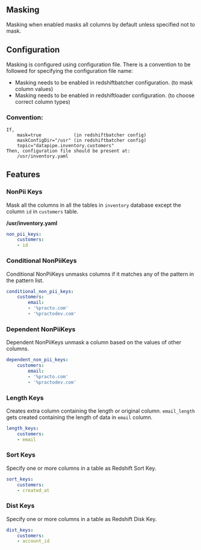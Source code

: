## Masking

Masking when enabled masks all columns by default unless specified not to mask.

## Configuration
Masking is configured using configuration file. There is a convention to be followed for specifying the configuration file name:
- Masking needs to be enabled in redshiftbatcher configuration. (to mask column values)
- Masking needs to be enabled in redshiftloader configuration. (to choose correct column types)

### Convention:
```
If,
    mask=true            (in redshiftbatcher config)
    maskConfigDir="/usr" (in redshiftbatcher config)
    topic="datapipe.inventory.customers"
Then, configuration file should be present at:
    /usr/inventory.yaml
```

## Features

### NonPii Keys
Mask all the columns in all the tables in `inventory` database except the column `id` in `customers` table.

**/usr/inventory.yaml**
```yaml
non_pii_keys:
    customers:
    - id
```

### Conditional NonPiiKeys
Conditional NonPiiKeys unmasks columns if it matches any of the pattern in the pattern list.
```yaml
conditional_non_pii_keys:
    customers:
        email:
        - '%practo.com'
        - '%practodev.com'
```

### Dependent NonPiiKeys
Dependent NonPiiKeys unmask a column based on the values of other columns.
```yaml
dependent_non_pii_keys:
    customers:
        email:
        - '%practo.com'
        - '%practodev.com'
```

### Length Keys
Creates extra column containing the length or original column. `email_length` gets created containing the length of data in `email` column.

```yaml
length_keys:
    customers:
    - email
```

### Sort Keys
Specify one or more columns in a table as Redshift Sort Key.

```yaml
sort_keys:
    customers:
    - created_at
```

### Dist Keys
Specify one or more columns in a table as Redshift Disk Key.

```yaml
dist_keys:
    customers:
    - account_id
```    
